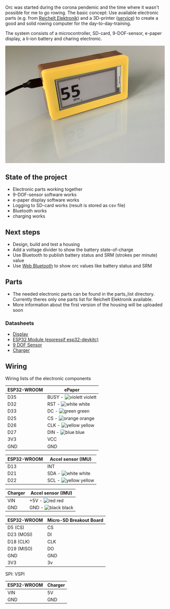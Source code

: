 Orc was started during the corona pendemic and the time where it wasn't possible for me to go rowing. The basic concept: Use available electronic parts (e.g. from [Reichelt Elektronik](https://www.reichelt.de/)) and a 3D-printer ([service](https://www.treatstock.com)) to create a good and solid rowing computer for the day-to-day-training.

The system consists of a microcontroller, SD-card, 9-DOF-sensor, e-paper display, a li-ion battery and charing electronic.

![prototype](https://github.com/sebastianPsm/orc/raw/master/img/prototype.jpg)

## State of the project

- Electronic parts working together
- 9-DOF-sensor software works
- e-paper display software works
- Logging to SD-card works (result is stored as csv file)
- Bluetooth works
- charging works

## Next steps

- Design, build and test a housing
- Add a voltage divider to show the battery state-of-charge
- Use Bluetooth to publish battery status and SRM (strokes per minute) value
- Use [Web Bluetooth](https://developer.mozilla.org/en-US/docs/Web/API/Web_Bluetooth_API) to show orc values like battery status and SRM

## Parts

- The needed electronic parts can be found in the parts_list directory. Currently theres only one parts list for Reichelt Elektronik available.
- More information about the first version of the housing will be uploaded soon

### Datasheets

- [Display](https://www.waveshare.com/w/upload/b/bb/2.9inch-e-paper-b-specification.pdf)
- [ESP32 Module (espressif esp32-devkitc)](https://www.espressif.com/en/products/devkits/esp32-devkitc/resources)
- [9 DOF Sensor](https://www.seeedstudio.com/Grove-IMU-9DOF-v2-0.html)
- [Charger](https://github.com/adafruit/Adafruit-PowerBoost-500-Charger-PCB)

## Wiring

Wiring lists of the electronic components

| ESP32-WROOM | ePaper |
| ----------- | ------ |
| D35         | BUSY - ![violett](https://via.placeholder.com/15/8800ff/000000?text=+) violett |
| D32         | RST - ![white](https://via.placeholder.com/15/ffffff/000000?text=+) white |
| D33         | DC - ![green](https://via.placeholder.com/15/00ff00/000000?text=+) green |
| D25         | CS - ![orange](https://via.placeholder.com/15/ffa500/000000?text=+) orange |
| D26         | CLK - ![yellow](https://via.placeholder.com/15/ffff00/000000?text=+) yellow |
| D27         | DIN - ![blue](https://via.placeholder.com/15/0000ff/000000?text=+) blue |
| 3V3         | VCC    |
| GND         | GND    |

| ESP32-WROOM | Accel sensor (IMU) |
| ----------- | ------ |
| D13         | INT    |
| D21         | SDA - ![white](https://via.placeholder.com/15/ffffff/000000?text=+) white |
| D22         | SCL - ![yellow](https://via.placeholder.com/15/ffff00/000000?text=+) yellow |

| Charger     | Accel sensor (IMU) |
| ----------- | -------- |
| VIN         | +5V - ![red](https://via.placeholder.com/15/ff0000/000000?text=+) red |
| GND         | GND - ![black](https://via.placeholder.com/15/000000/000000?text=+) black |

| ESP32-WROOM | Micro-SD Breakout Board |
| ----------- | ----------------------- |
| D5 (CS)     | CS                      |
| D23 (MOSI)  | DI                      |
| D18 (CLK)   | CLK                     |
| D19 (MISO)  | DO                      |
| GND         | GND                     |
| 3V3         | 3v                      |
SPI: VSPI

| ESP32-WROOM | Charger  |
| ----------- | -------- |
| VIN         | 5V       |
| GND         | GND      |
